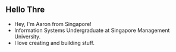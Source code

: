 ## Hello Thre 

- Hey, I'm Aaron from Singapore!
- Information Systems Undergraduate at Singapore Management University. 
- I love creating and building stuff.
